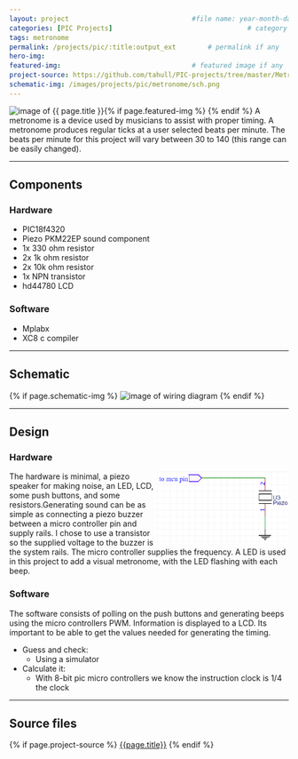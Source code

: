 ```yaml
---
layout: project                               #file name: year-month-day-title.md
categories: [PIC Projects]                                  # category
tags: metronome
permalink: /projects/pic/:title:output_ext        # permalink if any
hero-img:
featured-img:                                 # featured image if any
project-source: https://github.com/tahull/PIC-projects/tree/master/Metronome.X     # sources
schematic-img: /images/projects/pic/metronome/sch.png
---
```


{% if page.featured-img %}
  <img src="{{ page.featured-img }}" alt="image of {{ page.title }}" title = "{{ page.title }}" class="img-fluid mr-3" align="left"/>{% endif %}
 A metronome is a device used by musicians to assist with proper timing. A metronome produces regular ticks at a user selected beats per minute. The beats per minute for this project will vary between 30 to 140 (this range can be easily changed).

---
## Components
### Hardware
- PIC18f4320
- Piezo PKM22EP sound component
- 1x 330 ohm resistor
- 2x 1k ohm resistor
- 2x 10k ohm resistor
- 1x NPN transistor
- hd44780 LCD

### Software
- Mplabx
- XC8 c compiler

---
## Schematic
{% if page.schematic-img %}
  <img src="{{ page.schematic-img }}" alt="image of wiring diagram" title="wiring diagram" class="img-fluid"/>
{% endif %}

---
## Design
### Hardware
<img src="/images/projects/pic/metronome/simple-piezo.png" class="img-fluid mr-3" style="float:right; max-width:15rem;"/>
The hardware is minimal, a piezo speaker for making noise, an LED, LCD, some push buttons, and some resistors.Generating sound can be as simple as connecting a piezo buzzer between a micro controller pin and supply rails. I chose to use a transistor so the supplied voltage to the buzzer is the system rails. The micro controller supplies the frequency.
   A LED is used in this project to add a visual metronome, with the LED flashing with each beep.

### Software
The software consists of polling on the push buttons and generating beeps using the micro controllers PWM. Information is displayed to a LCD.
Its important to be able to get the values needed for generating the timing.
- Guess and check:
  - Using a simulator
- Calculate it:
  - With 8-bit pic micro controllers we know the instruction clock is 1/4 the clock

---
## Source files
{% if page.project-source %}
  <a href="{{ page.project-source }}">{{page.title}}</a>
{% endif %}
